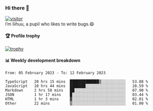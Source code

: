 ### Hi there 👋
[![visitor](https://visitor-badge.glitch.me/badge?page_id=liihuu&right_color=blue)](https://github.com/liihuu)<br>
I’m liihuu, a pupil who likes to write bugs.😄


#### 🏆 Profile trophy
[![trophy](https://github-profile-trophy.vercel.app?username=liihuu&margin-w=16&margin-h=16&rank=-C,-B)](https://github.com/liihuu)


#### 📊 Weekly development breakdown
<!--START_SECTION:waka-->

```text
From: 05 February 2023 - To: 12 February 2023

TypeScript   20 hrs 15 mins  █████████████▒░░░░░░░░░░░   53.88 %
JavaScript   10 hrs 44 mins  ███████░░░░░░░░░░░░░░░░░░   28.59 %
Markdown     2 hrs 58 mins   ██░░░░░░░░░░░░░░░░░░░░░░░   07.90 %
JSON         1 hr 17 mins    █░░░░░░░░░░░░░░░░░░░░░░░░   03.44 %
HTML         1 hr 3 mins     ▓░░░░░░░░░░░░░░░░░░░░░░░░   02.81 %
Other        22 mins         ▒░░░░░░░░░░░░░░░░░░░░░░░░   01.00 %
```

<!--END_SECTION:waka-->

<!--
**liihuu/liihuu** is a ✨ _special_ ✨ repository because its `README.md` (this file) appears on your GitHub profile.

Here are some ideas to get you started:

- 🔭 I’m currently working on ...
- 🌱 I’m currently learning ...
- 👯 I’m looking to collaborate on ...
- 🤔 I’m looking for help with ...
- 💬 Ask me about ...
- 📫 How to reach me: ...
- 😄 Pronouns: ...
- ⚡ Fun fact: ...
-->
